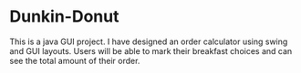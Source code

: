 # Dunkin-Donut
This is a java GUI project.
I have designed an order calculator using swing and GUI layouts.
Users will be able to mark their breakfast choices and can see the total amount of their order.
